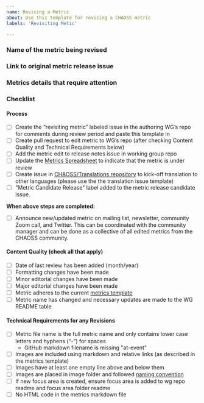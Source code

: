 ```yaml
---
name: Revising a Metric
about: Use this template for revising a CHAOSS metric
labels: 'Revisiting Metic'

---
```


### Name of the metric being revised
<!-- Provide the GitHub issue link associated with the original metric release. -->


### Link to original metric release issue
<!-- Provide the GitHub issue link associated with the original metric release. -->


### Metrics details that require attention
<!-- Using a list, explain specific parts of the metric that you recommend should be revised. -->


### Checklist 
<!-- This checklist is used for revised metrics to ensure we follow CHAOSS quality standards and processes. Below checklist items don’t have to be completed all at once: create the metric release candidate issue first and then start working on the checklist. -->

#### Process

- [ ] Create the “revisiting metric” labeled issue in the authoring WG’s repo for comments during review period and paste this template in
- [ ] Create pull request to edit metric to WG’s repo (after checking Content Quality and Technical Requirements below)
- [ ] Add the metric edit to release notes issue in working group repo
- [ ] Update the [Metrics Spreadsheet](https://docs.google.com/spreadsheets/d/1tAGzUiZ9jdORKCnoDQJkOU8tQsZDCZVjcWqXYOSAFmE/edit) to indicate that the metric is under review
- [ ] Create issue in [CHAOSS/Translations repository](https://github.com/chaoss/translations) to kick-off translation to other languages (please use the the translation issue template)
- [ ] "Metric Candidate Release" label added to the metric release candidate issue.

**When above steps are completed:**

- [ ] Announce new/updated metric on mailing list, newsletter, community Zoom call, and Twitter. This can be coordinated with the community manager and can be done as a collective of all edited metrics from the CHAOSS community. 

#### Content Quality (check all that apply)

- [ ] Date of last review has been added (month/year)
- [ ] Formatting changes have been made 
- [ ] Minor editorial changes have been made 
- [ ] Major editorial changes have been made 
- [ ] Metric adheres to the current [metrics template](https://github.com/chaoss/community/blob/main/templates/metric-template.md)
- [ ] Metric name has changed and necessary updates are made to the WG README table

#### Technical Requirements for any Revisions

- [ ] Metric file name is the full metric name and only contains lower case letters and hyphens (“-”) for spaces
  - GitHub markdown filename is missing "at-event"
- [ ] Images are included using markdown and relative links (as described in the metrics template)
- [ ] Images have at least one empty line above and below them
- [ ] Images are placed in image folder and followed [naming convention](https://github.com/chaoss/metrics/blob/master/resources/metrics-template.md)
- [ ] If new focus area is created, ensure focus area is added to wg repo readme and focus area folder readme
- [ ] No HTML code in the metrics markdown file
